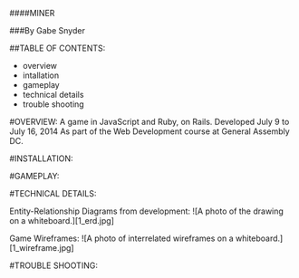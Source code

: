####MINER

###By Gabe Snyder

##TABLE OF CONTENTS:
* overview
* intallation
* gameplay
* technical details
* trouble shooting

#OVERVIEW:
A game in JavaScript and Ruby, on Rails.
Developed July 9 to July 16, 2014
As part of the Web Development course at General Assembly DC.

#INSTALLATION:




#GAMEPLAY:




#TECHNICAL DETAILS:

Entity-Relationship Diagrams from development:
![A photo of the drawing on a whiteboard.][1_erd.jpg]

Game Wireframes:
![A photo of interrelated wireframes on a whiteboard.][1_wireframe.jpg]



#TROUBLE SHOOTING:
